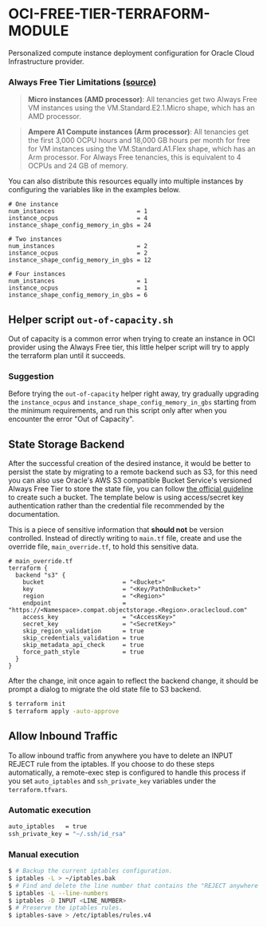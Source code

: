 # OCI-FREE-TIER-TERRAFORM-MODULE

Personalized compute instance deployment configuration for Oracle Cloud Infrastructure provider.

### Always Free Tier Limitations [(source)](https://docs.oracle.com/en-us/iaas/Content/FreeTier/freetier_topic-Always_Free_Resources.htm#freetier_topic_Always_Free_Resources_Infrastructure)

> **Micro instances (AMD processor)**: All tenancies get two Always Free VM instances using the VM.Standard.E2.1.Micro shape, which has an AMD processor.

> **Ampere A1 Compute instances (Arm processor)**: All tenancies get the first 3,000 OCPU hours and 18,000 GB hours per month for free for VM instances using the VM.Standard.A1.Flex shape, which has an Arm processor. For Always Free tenancies, this is equivalent to 4 OCPUs and 24 GB of memory.

You can also distribute this resources equally into multiple instances by configuring the variables like in the examples below.

```hcl
# One instance
num_instances                       = 1
instance_ocpus                      = 4
instance_shape_config_memory_in_gbs = 24

# Two instances
num_instances                       = 2
instance_ocpus                      = 2
instance_shape_config_memory_in_gbs = 12

# Four instances
num_instances                       = 1
instance_ocpus                      = 1
instance_shape_config_memory_in_gbs = 6
```

## Helper script `out-of-capacity.sh`

Out of capacity is a common error when trying to create an instance in OCI provider using the Always Free tier, this little helper script will try to apply the terraform plan until it succeeds.

### Suggestion

Before trying the `out-of-capacity` helper right away, try gradually upgrading the `instance_ocpus` and `instance_shape_config_memory_in_gbs` starting from the minimum requirements, and run this script only after when you encounter the error "Out of Capacity".

## State Storage Backend

After the successful creation of the desired instance, it would be better to persist the state by migrating to a remote backend such as S3, for this need you can also use Oracle's AWS S3 compatible Bucket Service's versioned Always Free Tier to store the state file, you can follow [the official guideline](https://docs.oracle.com/en-us/iaas/Content/API/SDKDocs/terraformUsingObjectStore.htm#s3) to create such a bucket. The template below is using access/secret key authentication rather than the credential file recommended by the documentation.

This is a piece of sensitive information that **should not** be version controlled. Instead of directly writing to `main.tf` file, create and use the override file, `main_override.tf`, to hold this sensitive data.

```hcl
# main_override.tf
terraform {
  backend "s3" {
    bucket                      = "<Bucket>"
    key                         = "<Key/PathOnBucket>"
    region                      = "<Region>"
    endpoint                    = "https://<Namespace>.compat.objectstorage.<Region>.oraclecloud.com"
    access_key                  = "<AccessKey>"
    secret_key                  = "<SecretKey>"
    skip_region_validation      = true
    skip_credentials_validation = true
    skip_metadata_api_check     = true
    force_path_style            = true
  }
}
```

After the change, init once again to reflect the backend change, it should be prompt a dialog to migrate the old state file to S3 backend.

```bash
$ terraform init
$ terraform apply -auto-approve
````

## Allow Inbound Traffic

To allow inbound traffic from anywhere you have to delete an INPUT REJECT rule from the iptables. If you choose to do these steps automatically, a remote-exec step is configured to handle this process if you set `auto_iptables` and `ssh_private_key` variables under the `terraform.tfvars`.

### Automatic execution
```bash
auto_iptables   = true
ssh_private_key = "~/.ssh/id_rsa"
```

### Manual execution
```bash
$ # Backup the current iptables configuration.
$ iptables -L > ~/iptables.bak
$ # Find and delete the line number that contains the "REJECT anywhere anywhere" from the Chain INPUT.
$ iptables -L --line-numbers
$ iptables -D INPUT <LINE_NUMBER>
$ # Preserve the iptables rules.
$ iptables-save > /etc/iptables/rules.v4
```
